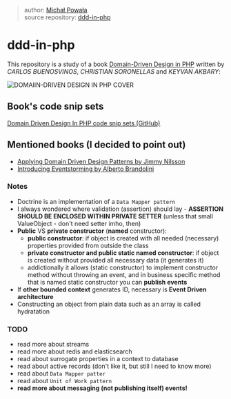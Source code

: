 >author: [Michał Powała](https://github.com/Crix4lis)<br>
>source repository: [ddd-in-php](https://github.com/Crix4lis/ddd-in-php)

# ddd-in-php
This repository is a study of a book [Domain-Driven Design in PHP](http://xeroxmobileprint.net/DiscoveryTable/test/folder1/Domain-Driven_Design_in_PHP.pdf)
written by *CARLOS BUENOSVINOS*, *CHRISTIAN SORONELLAS* and *KEYVAN AKBARY*:

![DOMAIIN-DRIVEN DESIGN IN PHP COVER](https://images.gr-assets.com/books/1537792285l/32284709.jpg)

## Book's code snip sets
[Domain Driven Design In PHP code snip sets (GitHub)](https://github.com/dddinphp)

## Mentioned books (I decided to point out)
- [Applying Domain Driven Design Patterns by Jimmy Nilsson](https://www.amazon.com/Applying-Domain-Driven-Design-Patterns-Examples/dp/0321268202)<br>
- [Introducing Eventstorming by Alberto Brandolini](https://leanpub.com/introducing_eventstorming)<br>

### Notes
- Doctrine is an implementation of a `Data Mapper pattern`
- I always wondered where validation (assertion) should lay - **ASSERTION SHOULD BE ENCLOSED WITHIN PRIVATE SETTER**
(unless that small ValueObject - don't need setter imho, then)
- **Public** VS **private constructor** (**named** constructor):
    - **public constructor**: if object is created with all needed (necessary) properties provided from outside the class
    - **private constructor and public static named constructor**: if object is created without provided all necessary
    data (it generates it)
    - addictionally it allows (static constructor) to implement constructor method without throwing an event, and in business specific
    method that is named static constructor you can **publish events**
- If **other bounded context** generates ID, necessary is **Event Driven architecture**
- Constructing an object from plain data such as an array is called hydratation

### TODO
- read more about streams
- read more about redis and elasticsearch
- read about surrogate properties in a context to database
- read about active records (don't like it, but still I need to know more)
- read about `Data Mapper patter`
- read about `Unit of Work pattern`
- **read more about messaging (not publishing itself) events!**
